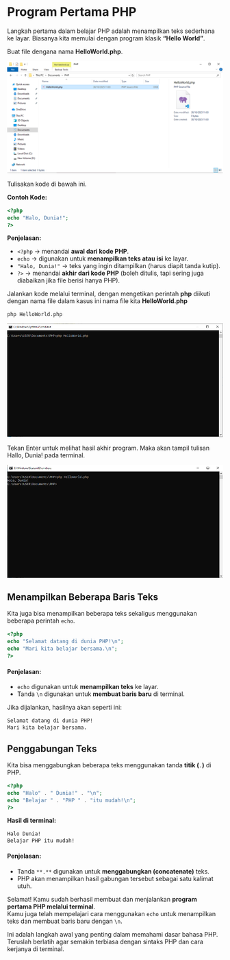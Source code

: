 # Program Pertama PHP

Langkah pertama dalam belajar PHP adalah menampilkan teks sederhana ke layar. Biasanya kita memulai dengan program klasik **“Hello World”**.

Buat file dengana nama **HelloWorld.php**.

![Program Pertama PHP](/img/program-pertama-php-01.png)

Tulisakan kode di bawah ini.

**Contoh Kode:**

```php
<?php
echo "Halo, Dunia!";
?>
```

**Penjelasan:**

- `<?php` → menandai **awal dari kode PHP**.
- `echo` → digunakan untuk **menampilkan teks atau isi** ke layar.
- `"Halo, Dunia!"` → teks yang ingin ditampilkan (harus diapit tanda kutip).
- `?>` → menandai **akhir dari kode PHP** (boleh ditulis, tapi sering juga diabaikan jika file berisi hanya PHP).

Jalankan kode melalui terminal, dengan mengetikan perintah **php** diikuti dengan nama file dalam kasus ini nama file kita **HelloWorld.php**

```
php HelloWorld.php
```

![Program Pertama PHP](/img/program-pertama-php-02.png)

Tekan Enter untuk melihat hasil akhir program. Maka akan tampil tulisan Hallo, Dunia! pada terminal.

![Program Pertama PHP](/img/program-pertama-php-03.png)

## Menampilkan Beberapa Baris Teks

Kita juga bisa menampilkan beberapa teks sekaligus menggunakan beberapa perintah `echo`.

```php
<?php
echo "Selamat datang di dunia PHP!\n";
echo "Mari kita belajar bersama.\n";
?>
```

#### **Penjelasan:**

- `echo` digunakan untuk **menampilkan teks** ke layar.
- Tanda `\n` digunakan untuk **membuat baris baru** di terminal.

Jika dijalankan, hasilnya akan seperti ini:

```
Selamat datang di dunia PHP!
Mari kita belajar bersama.
```

## Penggabungan Teks

Kita bisa menggabungkan beberapa teks menggunakan tanda **titik (**`.`**)** di PHP.

```php
<?php
echo "Halo" . " Dunia!" . "\n";
echo "Belajar " . "PHP " . "itu mudah!\n";
?>
```

**Hasil di terminal:**

```
Halo Dunia!
Belajar PHP itu mudah!
```

#### **Penjelasan:**

- Tanda `**.**` digunakan untuk **menggabungkan (concatenate)** teks.
- PHP akan menampilkan hasil gabungan tersebut sebagai satu kalimat utuh.

Selamat! Kamu sudah berhasil membuat dan menjalankan **program pertama PHP melalui terminal**.  
Kamu juga telah mempelajari cara menggunakan `echo` untuk menampilkan teks dan membuat baris baru dengan `\n`.

Ini adalah langkah awal yang penting dalam memahami dasar bahasa PHP. Teruslah berlatih agar semakin terbiasa dengan sintaks PHP dan cara kerjanya di terminal.
